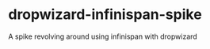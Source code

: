 dropwizard-infinispan-spike
===========================

A spike revolving around using infinispan with dropwizard
